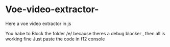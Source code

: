 # Voe-video-extractor-
Here a voe video extractor in js

You habe to Block the folder /e/ because theres a debug blocker , then all is working fine 
Just paste the code in f12 console
